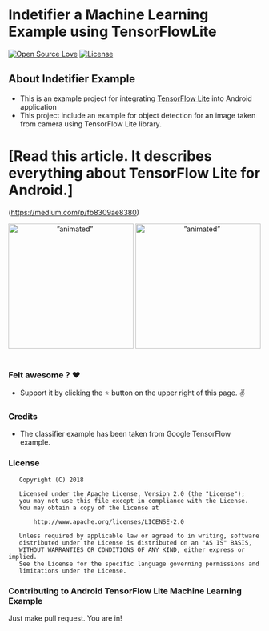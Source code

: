 # Indetifier a Machine Learning Example using TensorFlowLite

[![Open Source Love](https://badges.frapsoft.com/os/v1/open-source.svg?v=102)](https://opensource.org/licenses/Apache-2.0)
[![License](https://img.shields.io/badge/license-Apache%202.0-blue.svg)](https://github.com/pawan6186/Identifier/blob/master/LICENSE)

##  About Indetifier Example
* This is an example project for integrating [TensorFlow Lite](https://www.tensorflow.org/mobile/tflite/) into Android application
* This project include an example for object detection for an image taken from camera using TensorFlow Lite library.

# [Read this article. It describes everything about TensorFlow Lite for Android.]
(https://medium.com/p/fb8309ae8380)

<p align="center">
  <img src="https://ibb.co/i10hJ8" width="250" alt=”animated” />
  <img src="https://ibb.co/epXjWT" width="250" alt=”animated” />
<br>
<br>

### Felt awesome ? :heart:
* Support it by clicking the :star: button on the upper right of this page. :v:

### Credits
* The classifier example has been taken from Google TensorFlow example.

### License
```
   Copyright (C) 2018 
   
   Licensed under the Apache License, Version 2.0 (the "License");
   you may not use this file except in compliance with the License.
   You may obtain a copy of the License at

       http://www.apache.org/licenses/LICENSE-2.0

   Unless required by applicable law or agreed to in writing, software
   distributed under the License is distributed on an "AS IS" BASIS,
   WITHOUT WARRANTIES OR CONDITIONS OF ANY KIND, either express or implied.
   See the License for the specific language governing permissions and
   limitations under the License.
```

### Contributing to Android TensorFlow Lite Machine Learning Example
Just make pull request. You are in!
